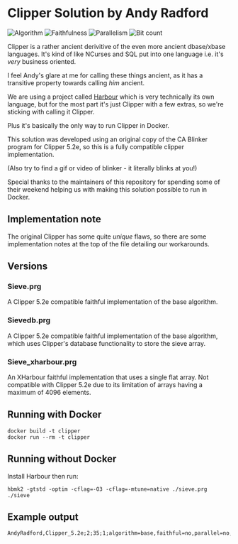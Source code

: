 # Clipper Solution by Andy Radford

![Algorithm](https://img.shields.io/badge/Algorithm-base-green)
![Faithfulness](https://img.shields.io/badge/Faithful-no-yellowgreen)
![Parallelism](https://img.shields.io/badge/Parallel-no-green)
![Bit count](https://img.shields.io/badge/Bits-112-yellowgreen)

Clipper is a rather ancient derivitive of the even more ancient dbase/xbase languages. It's kind of like NCurses and SQL put into one language i.e. it's *very* business oriented.

I feel Andy's glare at me for calling these things ancient, as it has a transitive property towards calling *him* ancient.

We are using a project called [Harbour](https://harbour.github.io/) which is very technically its own language, but for the most part it's just Clipper with a few extras, so we're sticking with calling it Clipper.

Plus it's basically the only way to run Clipper in Docker.

This solution was developed using an original copy of the CA Blinker program for Clipper 5.2e, so this is a fully compatible
clipper implementation.

(Also try to find a gif or video of blinker - it literally blinks at you!)

Special thanks to the maintainers of this repository for spending some of their weekend helping us with making this solution possible to run in Docker.

## Implementation note

The original Clipper has some quite *unique* flaws, so there are some implementation notes at the top of the file detailing our workarounds.

## Versions

### Sieve.prg

A Clipper 5.2e compatible faithful implementation of the base algorithm.

### Sievedb.prg

A Clipper 5.2e compatible faithful implementation of the base algorithm, which uses Clipper's database functionality to store the sieve array.

### Sieve_xharbour.prg

An XHarbour faithful implementation that uses a single flat array. Not compatible with Clipper 5.2e due to its limitation of arrays
having a maximum of 4096 elements.

## Running with Docker

```
docker build -t clipper
docker run --rm -t clipper
```

## Running without Docker

Install Harbour then run:

```
hbmk2 -gtstd -optim -cflag=-O3 -cflag=-mtune=native ./sieve.prg
./sieve
```

## Example output

```
AndyRadford,Clipper_5.2e;2;35;1;algorithm=base,faithful=no,parallel=no,storage=112
```
